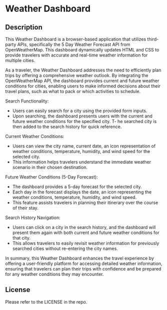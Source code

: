 # Weather Dashboard

## Description
This Weather Dashboard is a browser-based application that utilizes third-party APIs, specifically the 5 Day Weather Forecast API from OpenWeatherMap. This dashboard dynamically updates HTML and CSS to provide travelers with accurate and real-time weather information for multiple cities.

As a traveler, the Weather Dashboard addresses the need to efficiently plan trips by offering a comprehensive weather outlook. By integrating the OpenWeatherMap API, the dashboard provides current and future weather conditions for cities, enabling users to make informed decisions about their travel plans, such as what to pack or which activities to schedule.

Search Functionality:
- Users can easily search for a city using the provided form inputs.
- Upon searching, the dashboard presents users with the current and future weather conditions for the specified city.
T- he searched city is then added to the search history for quick reference.

Current Weather Conditions:
- Users can view the city name, current date, an icon representation of weather conditions, temperature, humidity, and wind speed for the selected city.
- This information helps travelers understand the immediate weather scenario in their chosen destination.

Future Weather Conditions (5-Day Forecast):
- The dashboard provides a 5-day forecast for the selected city.
- Each day in the forecast displays the date, an icon representing the weather conditions, temperature, humidity, and wind speed.
- This feature assists travelers in planning their itinerary over the course of their stay.

Search History Navigation:
- Users can click on a city in the search history, and the dashboard will present them again with both current and future weather conditions for that city.
- This allows travelers to easily revisit weather information for previously searched cities without re-entering the city names.

In summary, this Weather Dashboard enhances the travel experience by offering a user-friendly platform for accessing detailed weather information, ensuring that travelers can plan their trips with confidence and be prepared for any weather conditions they may encounter.

## License
Please refer to the LICENSE in the repo.